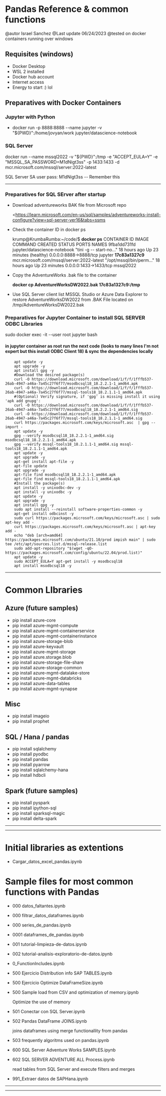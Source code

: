 # Pandas Reference & common functions

@autor   Israel Sanchez
@Last update   06/24/2023
@tested on     docker containers running over windows

## Requisites (windows)

-  Docker Desktop
-  WSL 2 installed
-  Docker hub account
-  Internet access
-  Energy to start :) lol

## Preparatives with Docker Containers

### Jupyter with Python
    
- docker run -p 8888:8888 --name jupyter -v "${PWD}":/home/jovyan/work jupyter/datascience-notebook

### SQL Server

docker run --name mssql2022 -v "${PWD}":/tmp -e "ACCEPT_EULA=Y" -e "MSSQL_SA_PASSWORD=M1dNigt3ss" -p 1433:1433 -d mcr.microsoft.com/mssql/server:2022-latest

SQL Server SA user pass:   M1dNigt3ss   -- Remember this

-------------------------------------------------------------------------------------

### Preparatives for SQL SErver after startup

* Download adventureworks BAK file from Microsoft repo

    <https://learn.microsoft.com/en-us/sql/samples/adventureworks-install-configure?view=sql-server-ver16&tabs=ssms

* Check the container ID in docker ps  

    krump@KrumbaRumba:~/code/$ **docker ps**
    CONTAINER ID   IMAGE                                        COMMAND                  CREATED        STATUS                    PORTS                    NAMES
    9fba1dd731fd   jupyter/datascience-notebook                 "tini -g -- start-no…"   18 hours ago   Up 23 minutes (healthy)   0.0.0.0:8888->8888/tcp   jupyter
    **17c83a1327c9**   mcr.microsoft.com/mssql/server:2022-latest   "/opt/mssql/bin/perm…"   18 hours ago   Up 23 minutes             0.0.0.0:1433->1433/tcp   mssql2022
    
* Copy the AdventureWorks .bak file to the container

  **docker cp AdventureWorksDW2022.bak 17c83a1327c9:/tmp**
  
* Use SQL Server client list MSSQL Studio or Azure Data Explorer to restore AdventureWorksDW2022 from .BAK File located on /tmp/AdventureWorksDW2022.bak

### Preparatives for Jupyter Container to install SQL SERVER ODBC Libraries 


sudo docker exec -it --user root jupyter bash

#### in jupyter container as root run the next code (looks to many lines I'm not expert but this install ODBC Client 18) & sync the dependencies locally
        
        apt update -y
        apt upgrade -y
        apt install gpg -y
        #Download the desired package(s)
        curl -O https://download.microsoft.com/download/1/f/f/1fffb537-26ab-4947-a46a-7a45c27f6f77/msodbcsql18_18.2.2.1-1_amd64.apk
        curl -O https://download.microsoft.com/download/1/f/f/1fffb537-26ab-4947-a46a-7a45c27f6f77/mssql-tools18_18.2.1.1-1_amd64.apk
        #(Optional) Verify signature, if 'gpg' is missing install it using 'apk add gnupg':
        curl -O https://download.microsoft.com/download/1/f/f/1fffb537-26ab-4947-a46a-7a45c27f6f77/msodbcsql18_18.2.2.1-1_amd64.sig
        curl -O https://download.microsoft.com/download/1/f/f/1fffb537-26ab-4947-a46a-7a45c27f6f77/mssql-tools18_18.2.1.1-1_amd64.sig
        curl https://packages.microsoft.com/keys/microsoft.asc  | gpg --import -
        apt update -y
        gpg --verify msodbcsql18_18.2.2.1-1_amd64.sig msodbcsql18_18.2.2.1-1_amd64.apk
        gpg --verify mssql-tools18_18.2.1.1-1_amd64.sig mssql-tools18_18.2.1.1-1_amd64.apk
        apt update -y
        apt upgrade -y
        apt-get install apt-file -y
        apt-file update
        apt upgrade -y
        apt-file find msodbcsql18_18.2.2.1-1_amd64.apk
        apt-file find mssql-tools18_18.2.1.1-1_amd64.apk
        #Install the package(s)
        apt install -y unixodbc-dev -y
        apt install -y unixodbc -y
        apt update -y
        apt upgrade -y
        apt install gpg -y
        sudo apt install --reinstall software-properties-common -y
        apt-get install odbcinst -y
        sudo curl https://packages.microsoft.com/keys/microsoft.asc | sudo apt-key add -
        curl https://packages.microsoft.com/keys/microsoft.asc | apt-key add -
        echo "deb [arch=amd64] https://packages.microsoft.com/ubuntu/21.10/prod impish main" | sudo tee /etc/apt/sources.list.d/mssql-release.list
        sudo add-apt-repository "$(wget -qO- https://packages.microsoft.com/config/ubuntu/22.04/prod.list)"
        apt update -y 
        sudo ACCEPT_EULA=Y apt-get install -y msodbcsql18
        apt install msodbcsql18 -y

-------------------------------------------------------------------------------------


# Common LIbraries 


## Azure (future samples)
- pip install azure-core
- pip install azure-mgmt-compute
- pip install azure-mgmt-containerservice
- pip install azure-mgmt-containerinstance
- pip install azure-storage-blob
- pip install azure-keyvault
- pip install azure-mgmt-storage
- pip install azure.storage.blob
- pip install azure-storage-file-share
- pip install azure-storage-common
- pip install azure-mgmt-datalake-store
- pip install azure-mgmt-databricks
- pip install azure-data-tables
- pip install azure-mgmt-synapse


## Misc 
- pip install imageio
- pip install prophet

## SQL / Hana / pandas
- pip install sqlalchemy
- pip install pyodbc 
- pip install pandas
- pip install pyarrow
- pip install sqlalchemy-hana
- pip install hdbcli

## Spark (future samples)
- pip install pyspark
- pip install ipython-sql
- pip install sparksql-magic
- pip install delta-spark


----------------------------------------------------------------------------------------
----------------------------------------------------------------------------------------



# Initial libraries as extentions

- Cargar_datos_excel_pandas.ipynb

# Sample files for most common functions with Pandas


- 000 datos_faltantes.ipynb
- 000 filtrar_datos_dataframes.ipynb
- 000 series_de_pandas.ipynb
- 0001 dataframes_de_pandas.ipynb
- 001 tutorial-limpieza-de-datos.ipynb
- 002 tutorial-analisis-exploratorio-de-datos.ipynb
- 0_FunctionIncludes.ipynb
- 500 Ejercicio Distribution info SAP TABLES.ipynb
- 500 Ejercicio Optimize DataFrameSize.ipynb
- 500 Sample load from CSV and optimization of memory.ipynb

    Optimize the use of memory
  
- 501 Conectar con SQL Server.ipynb
- 502 Pandas DataFrame JOINS.ipynb

    joins dataframes using merge functionallity from pandas
  
- 503 frequently algoritms used on pandas.ipynb
- 600 SQL Server Adventure Works SAMPLES.ipynb
- 602 SQL SERVER ADVENTURE ALL Process.ipynb

    read tables from SQL Server and execute filters and merges
  
- 991_Extraer datos de SAPHana.ipynb



----------------------------------------------------------------------------------------
----------------------------------------------------------------------------------------


